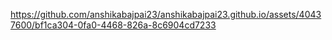 




https://github.com/anshikabajpai23/anshikabajpai23.github.io/assets/40437600/bf1ca304-0fa0-4468-826a-8c6904cd7233

